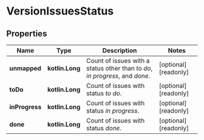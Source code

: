 
# VersionIssuesStatus

## Properties
Name | Type | Description | Notes
------------ | ------------- | ------------- | -------------
**unmapped** | **kotlin.Long** | Count of issues with a status other than *to do*, *in progress*, and *done*. |  [optional] [readonly]
**toDo** | **kotlin.Long** | Count of issues with status *to do*. |  [optional] [readonly]
**inProgress** | **kotlin.Long** | Count of issues with status *in progress*. |  [optional] [readonly]
**done** | **kotlin.Long** | Count of issues with status *done*. |  [optional] [readonly]




